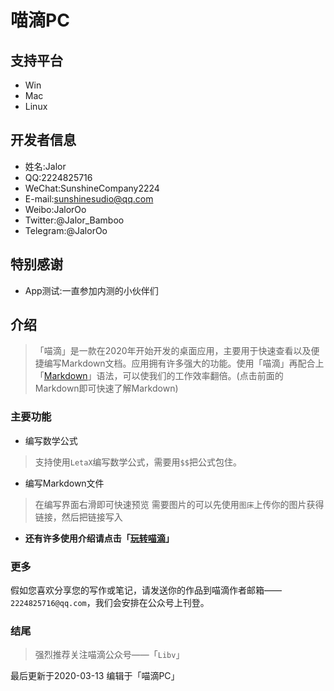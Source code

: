 # 喵滴PC

## 支持平台
* Win
* Mac
* Linux

## 开发者信息
* 姓名:Jalor
* QQ:2224825716
* WeChat:SunshineCompany2224
* E-mail:sunshinesudio@qq.com
* Weibo:JalorOo
* Twitter:@Jalor_Bamboo
* Telegram:@JalorOo


## 特别感谢
* App测试:一直参加内测的小伙伴们

## 介绍

> 「喵滴」是一款在2020年开始开发的桌面应用，主要用于快速查看以及便捷编写Markdown文档。应用拥有许多强大的功能。使用「喵滴」再配合上「[Markdown](https://jaloroo.github.io/Markdown-Intro)」语法，可以使我们的工作效率翻倍。(点击前面的Markdown即可快速了解Markdown)

### 主要功能

* 编写数学公式
>支持使用`LetaX`编写数学公式，需要用`$$`把公式包住。

* 编写Markdown文件
> 在编写界面右滑即可快速预览
> 需要图片的可以先使用`图床`上传你的图片获得链接，然后把链接写入

* **还有许多使用介绍请点击「[玩转喵滴](https://jaloroo.github.io/help/help-iOS)」**

### 更多
假如您喜欢分享您的写作或笔记，请发送你的作品到喵滴作者邮箱——`2224825716@qq.com`，我们会安排在公众号上刊登。

### 结尾

> 强烈推荐关注喵滴公众号——「`Libv`」

最后更新于2020-03-13
编辑于「喵滴PC」
